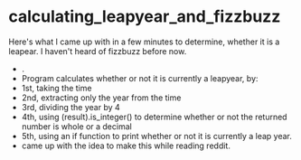# calculating_leapyear_and_fizzbuzz
Here's what I came up with in a few minutes to determine, whether it is a leapear. I haven't heard of fizzbuzz before now.
- .
- Program calculates whether or not it is currently a leapyear, by:
- 1st, taking the time
- 2nd, extracting only the year from the time
- 3rd, dividing the year by 4
- 4th, using (result).is_integer() to determine whether or not the returned number is whole or a decimal
- 5th, using an if function to print whether or not it is currently a leap year.
- came up with the idea to make this while reading reddit.
